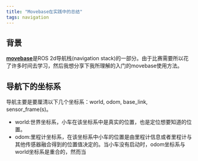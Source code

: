 ```yaml
---
title: "Movebase在实践中的总结"
tags: navigation
---
```


## 背景

[**movebase**](http://wiki.ros.org/move_base?distro=melodic)是ROS 2d导航栈(navigation stack)的一部分。由于比赛需要所以花了许多时间去学习，然后我想分享下我所理解的入门的movebase使用方法。

<!--more-->

## 导航下的坐标系

导航主要是要厘清以下几个坐标系：world, odom, base_link, sensor_frame(s)。

* world:世界坐标系，小车在该坐标系中是真实的位置，也是定位想要知道的位置。
* odom:里程计坐标系，在该坐标系中小车的位置是由里程计信息或者里程计与其他传感器融合得到的位置值决定的。当小车没有启动时，odom坐标系与world坐标系是重合的，然而当
